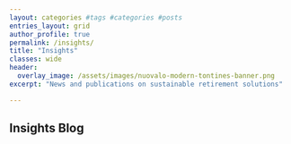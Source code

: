 ```yaml
---
layout: categories #tags #categories #posts
entries_layout: grid
author_profile: true
permalink: /insights/
title: "Insights"
classes: wide
header:
  overlay_image: /assets/images/nuovalo-modern-tontines-banner.png
excerpt: "News and publications on sustainable retirement solutions"

---
```

## Insights Blog
